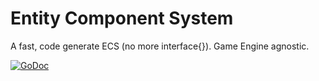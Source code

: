 # Entity Component System

A fast, code generate ECS (no more interface{}). Game Engine agnostic.

[![GoDoc](https://godoc.org/github.com/gabstv/ecs/v2?status.svg)](https://godoc.org/github.com/gabstv/ecs/v2)
